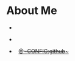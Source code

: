 <!SLIDE bullets>
# About Me #

*  ~~~CONFIG:author~~~
*  ~~~CONFIG:email~~~
*  <i class="fab fa-github-square"></i> &nbsp; [@~~~CONFIG:github~~~][gh]

[gh]: https://github.com/~~~CONFIG:github~~~
